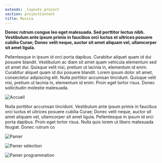 ```yaml
---
extends: _layouts.project
section: projectContent
title: Musica
---
```


**Donec rutrum congue leo eget malesuada. Sed porttitor lectus nibh. Vestibulum ante ipsum primis in faucibus orci luctus et ultrices posuere cubilia Curae; Donec velit neque, auctor sit amet aliquam vel, ullamcorper sit amet ligula.**

Pellentesque in ipsum id orci porta dapibus. Curabitur aliquet quam id dui posuere blandit. Vestibulum ac diam sit amet quam vehicula elementum sed sit amet dui. Quisque velit nisi, pretium ut lacinia in, elementum id enim. Curabitur aliquet quam id dui posuere blandit. Lorem ipsum dolor sit amet, consectetur adipiscing elit. Nulla porttitor accumsan tincidunt. Quisque velit nisi, pretium ut lacinia in, elementum id enim. Proin eget tortor risus. Donec sollicitudin molestie malesuada.

![Accueil](/assets/img/musica_home.png)

Nulla porttitor accumsan tincidunt. Vestibulum ante ipsum primis in faucibus orci luctus et ultrices posuere cubilia Curae; Donec velit neque, auctor sit amet aliquam vel, ullamcorper sit amet ligula. Pellentesque in ipsum id orci porta dapibus. Proin eget tortor risus. Nulla quis lorem ut libero malesuada feugiat. Donec rutrum co

![Panier](/assets/img/musica_panier.png)

![Panier sélection](/assets/img/musica_panier_selection.png)

![Panier programmation](/assets/img/musica_programmation.png)